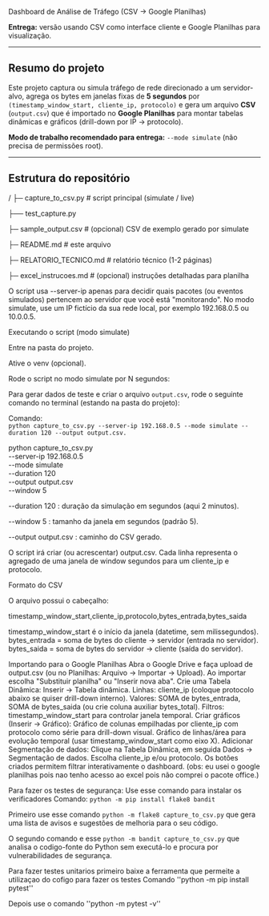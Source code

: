 Dashboard de Análise de Tráfego (CSV → Google Planilhas)

**Entrega:** versão usando CSV como interface cliente e Google Planilhas para visualização.

---

## Resumo do projeto
Este projeto captura ou simula tráfego de rede direcionado a um servidor-alvo, agrega os bytes em janelas fixas de **5 segundos** por `(timestamp_window_start, cliente_ip, protocolo)` e gera um arquivo **CSV** (`output.csv`) que é importado no **Google Planilhas** para montar tabelas dinâmicas e gráficos (drill-down por IP → protocolo).

**Modo de trabalho recomendado para entrega:** `--mode simulate` (não precisa de permissões root).  

---

## Estrutura do repositório
/
├─ capture_to_csv.py # script principal (simulate / live)

├── test_capture.py  

├─ sample_output.csv # (opcional) CSV de exemplo gerado por simulate

├─ README.md # este arquivo

├─ RELATORIO_TECNICO.md # relatório técnico (1-2 páginas)

├─ excel_instrucoes.md # (opcional) instruções detalhadas para planilha

O script usa --server-ip apenas para decidir quais pacotes (ou eventos simulados) pertencem ao servidor que você está "monitorando".
No modo simulate, use um IP fictício da sua rede local, por exemplo 192.168.0.5 ou 10.0.0.5.

Executando o script (modo simulate)

Entre na pasta do projeto.

Ative o venv (opcional).

Rode o script no modo simulate por N segundos:

Para gerar dados de teste e criar o arquivo `output.csv`, rode o seguinte comando no terminal (estando na pasta do projeto):

Comando:  
`python capture_to_csv.py --server-ip 192.168.0.5 --mode simulate --duration 120 --output output.csv.`

python capture_to_csv.py \
  --server-ip 192.168.0.5 \
  --mode simulate \
  --duration 120 \
  --output output.csv \
  --window 5


--duration 120 : duração da simulação em segundos (aqui 2 minutos).

--window 5 : tamanho da janela em segundos (padrão 5).

--output output.csv : caminho do CSV gerado.

O script irá criar (ou acrescentar) output.csv. Cada linha representa o agregado de uma janela de window segundos para um cliente_ip e protocolo.

Formato do CSV

O arquivo possui o cabeçalho:

timestamp_window_start,cliente_ip,protocolo,bytes_entrada,bytes_saida

timestamp_window_start é o início da janela (datetime, sem milissegundos).
bytes_entrada = soma de bytes do cliente → servidor (entrada no servidor).
bytes_saida = soma de bytes do servidor → cliente (saída do servidor).

Importando para o Google Planilhas
Abra o Google Drive e faça upload de output.csv (ou no Planilhas: Arquivo → Importar → Upload).
Ao importar escolha "Substituir planilha" ou "Inserir nova aba".
Crie uma Tabela Dinâmica:
Inserir → Tabela dinâmica.
Linhas: cliente_ip (coloque protocolo abaixo se quiser drill-down interno).
Valores: SOMA de bytes_entrada, SOMA de bytes_saida (ou crie coluna auxiliar bytes_total).
Filtros: timestamp_window_start para controlar janela temporal.
Criar gráficos (Inserir → Gráfico):
Gráfico de colunas empilhadas por cliente_ip com protocolo como série para drill-down visual.
Gráfico de linhas/área para evolução temporal (usar timestamp_window_start como eixo X).
Adicionar Segmentação de dados:
Clique na Tabela Dinâmica, em seguida Dados → Segmentação de dados.
Escolha cliente_ip e/ou protocolo. Os botões criados permitem filtrar interativamente o dashboard.
(obs: eu usei o google planilhas pois nao tenho acesso ao excel pois não comprei o pacote office.)

Para fazer os testes de segurança:
Use esse comando para instalar os verificadores 
Comando:
``python -m pip install flake8 bandit``

Primeiro use esse comando 
``python -m flake8 capture_to_csv.py``
que gera uma lista de avisos e sugestões de melhoria para o seu código.

O segundo comando e esse
``python -m bandit capture_to_csv.py`` 
que analisa o codigo-fonte do Python sem executá-lo e procura por vulnerabilidades de segurança.

Para fazer testes unitarios primeiro baixe a ferramenta que permeite a utilizaçao do cofigo para fazer os testes
Comando
''python -m pip install pytest''

Depois use o comando 
''python -m pytest -v''


